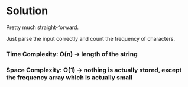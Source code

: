 # Solution

Pretty much straight-forward.

Just parse the input correctly and count the frequency of characters.

### Time Complexity: O(n) -> length of the string
### Space Complexity: O(1) -> nothing is actually stored, except the frequency array which is actually small